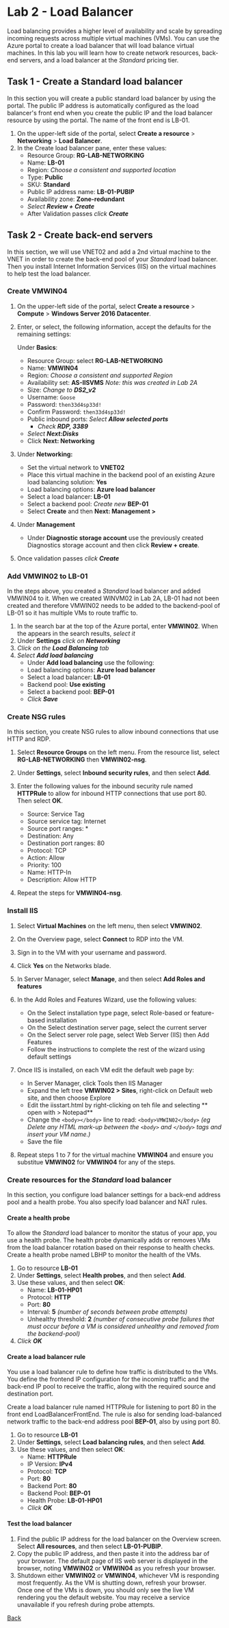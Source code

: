 # Lab 2 - Load Balancer
Load balancing provides a higher level of availability and scale by spreading incoming requests across multiple virtual machines (VMs). You can use the Azure portal to create a load balancer that will load balance virtual machines. In this lab you will learn how to create network resources, back-end servers, and a load balancer at the *Standard* pricing tier.

## Task 1 -  Create a Standard load balancer
In this section you will create a public standard load balancer by using the portal. The public IP address is automatically configured as the load balancer's front end when you create the public IP and the load balancer resource by using the portal. The name of the front end is LB-01.
1.	On the upper-left side of the portal, select **Create a resource** > **Networking** > **Load Balancer**.
2.	In the Create load balancer pane, enter these values:
    - Resource Group: **RG-LAB-NETWORKING**
    - Name: **LB-01**
    - Region: *Choose a consistent and supported location*
    - Type: **Public** 
    - SKU: **Standard**
    - Public IP address name: **LB-01-PUBIP** 
    - Availability zone: **Zone-redundant**
    - *Select **Review + Create***
    - After Validation passes *click **Create***

## Task 2 - Create back-end servers
In this section, we will use VNET02 and add a 2nd virtual machine to the VNET in order to create the back-end pool of your *Standard* load balancer. Then you install Internet Information Services (IIS) on the virtual machines to help test the load balancer.


### Create VMWIN04
1.	On the upper-left side of the portal, select **Create a resource** > **Compute** > **Windows Server 2016 Datacenter**.
2.	Enter, or select, the following information, accept the defaults for the remaining settings:


    Under **Basics**:
    - Resource Group: select **RG-LAB-NETWORKING**
    - Name: **VMWIN04**
    - Region: *Choose a consistent and supported Region*
    - Availability set: **AS-IISVMS** *Note: this was created in Lab 2A*
    - Size: *Change to **DS2_v2***
    - Username: `Goose`
    - Password: `then33d4sp33d!`
    - Confirm Password: `then33d4sp33d!`
    - Public inbound ports: *Select **Allow selected ports***  
      - *Check **RDP, 3389***
    - *Select **Next:Disks***
    - Click **Next: Networking**

3. Under **Networking:**
   - Set the virtual network to **VNET02**
   - Place this virtual machine in the backend pool of an existing Azure load balancing solution: **Yes**
   - Load balancing options: **Azure load balancer**
   - Select a load balancer: **LB-01**
   - Select a backend pool: *Create new* **BEP-01**
   - Select **Create** and then **Next: Management >**

4. Under **Management** 
   - Under **Diagnostic storage account** use the previously created Diagnostics storage account and then click  **Review + create**.
5. Once validation passes *click **Create***



### Add VMWIN02 to LB-01
In the steps above, you created a *Standard* load balancer and added VMWIN04 to it.  When we created WINVM02 in Lab 2A, LB-01 had not been created and therefore VMWIN02 needs to be added to the backend-pool of LB-01 so it has multiple VMs to route traffic to.
1. In the search bar at the top of the Azure portal, enter **VMWIN02**. When the appears in the search results, *select it*
2. Under **Settings** *click on **Networking***
3. *Click on the **Load Balancing** tab*
4. *Select **Add load balancing***
   - Under **Add load balancing** use the following:
   - Load balancing options: **Azure load balancer**
   - Select a load balancer: **LB-01**
   - Backend pool: **Use existing**
   - Select a backend pool: **BEP-01**
   - *Click **Save***
 
### Create NSG rules
In this section, you create NSG rules to allow inbound connections that use HTTP and RDP.
1.	Select **Resource Groups** on the left menu. From the resource list, select **RG-LAB-NETWORKING** then **VMWIN02-nsg**.
2.	Under **Settings**, select **Inbound security rules**, and then select **Add**.
3.	Enter the following values for the inbound security rule named **HTTPRule** to allow for inbound HTTP connections that use port 80. Then select **OK**.
    * Source: Service Tag
    * Source service tag: Internet
    * Source port ranges: *
    * Destination: Any
    * Destination port ranges: 80
    * Protocol: TCP
    * Action: Allow 
    * Priority: 100
    * Name: HTTP-In
    * Description: Allow HTTP
 
4.	Repeat the steps for **VMWIN04-nsg**.

### Install IIS
1.	Select **Virtual Machines** on the left menu, then select **VMWIN02**. 
2.	On the Overview page, select **Connect** to RDP into the VM.
3.	Sign in to the VM with your username and password.
4.	Click **Yes** on the Networks blade.
5.	In Server Manager, select **Manage**, and then select **Add Roles and features** 
6.  In the Add Roles and Features Wizard, use the following values:
    - On the Select installation type page, select Role-based or feature-based installation
    - On the Select destination server page, select the current server
    - On the Select server role page, select Web Server (IIS) then Add Features
    - Follow the instructions to complete the rest of the wizard using default settings
 
7. Once IIS is installed, on each VM edit the default web page by:
   - In Server Manager, click Tools then IIS Manager
   - Expand the left tree **VMWIN02 > Sites**, right-click on Default web site, and then choose Explore
   - Edit the iisstart.html by right-clicking on teh file and selecting ** open with > Notepad**
   - Change the `<body></body>` line to read: `<body>VMWIN02</body>`  *(eg Delete any HTML mark-up between the `<body>` and `</body>` tags and insert your VM name.)*
   - Save the file
8. Repeat steps 1 to 7 for the virtual machine **VMWIN04** and ensure you substitue **VMWIN02** for **VMWIN04** for any of the steps.

### Create resources for the *Standard* load balancer
In this section, you configure load balancer settings for a back-end address pool and a health probe. You also specify load balancer and NAT rules.

#### Create a health probe
To allow the *Standard* load balancer to monitor the status of your app, you use a health probe. The health probe dynamically adds or removes VMs from the load balancer rotation based on their response to health checks. Create a health probe named LBHP to monitor the health of the VMs.
1. Go to resource **LB-01**	
2. Under **Settings**, select **Health probes**, and then select **Add**.
3. Use these values, and then select **OK**:
   - Name: **LB-01-HP01** 
   - Protocol: **HTTP**
   - Port: **80** 
   - Interval: **5** *(number of seconds between probe attempts)*
   - Unhealthy threshold: **2** *(number of consecutive probe failures that must occur before a VM is considered unhealthy and removed from the backend-pool)*
4. *Click **OK***
 
#### Create a load balancer rule
You use a load balancer rule to define how traffic is distributed to the VMs. You define the frontend IP configuration for the incoming traffic and the back-end IP pool to receive the traffic, along with the required source and destination port.

Create a load balancer rule named HTTPRule for listening to port 80 in the front end LoadBalancerFrontEnd. The rule is also for sending load-balanced network traffic to the back-end address pool **BEP-01**, also by using port 80.
1. Go to resource **LB-01**
2. Under **Settings**, select **Load balancing rules**, and then select **Add**.
3. Use these values, and then select **OK**:
   - Name: **HTTPRule** 
   - IP Version: **IPv4**
   - Protocol: **TCP** 
   - Port: **80** 
   - Backend Port: **80**
   - Backend Pool: **BEP-01** 
   - Health Probe: **LB-01-HP01**
   - *Click **OK***

#### Test the load balancer
1.	Find the public IP address for the load balancer on the Overview screen. Select **All resources**, and then select **LB-01-PUBIP**.
2.	Copy the public IP address, and then paste it into the address bar of your browser. The default page of IIS web server is displayed in the browser, noting **VMWIN02** or **VMWIN04** as you refresh your browser.
3.	Shutdown either **VMWIN02** or **VMWIN04**, whichever VM is responding most frequently.  As the VM is shutting down, refresh your browser.  Once one of the VMs is down, you should only see the live VM rendering you the default website.  You may receive a service unavailable if you refresh during probe attempts. 


[Back](index.md)